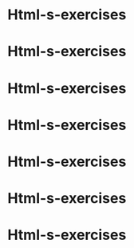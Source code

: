 # Html-s-exercises
# Html-s-exercises
# Html-s-exercises
# Html-s-exercises
# Html-s-exercises
# Html-s-exercises
# Html-s-exercises
